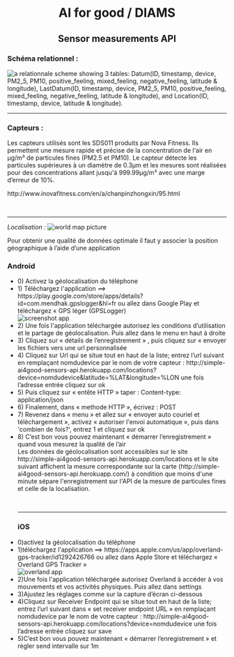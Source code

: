 <h1 align="center">AI for good / DIAMS</h1>
<h2 align="center">Sensor measurements API</h2>


<h3>Schéma relationnel :</h3>
<img src="https://zupimages.net/up/19/29/09qm.jpg" alt="a relationnale scheme showing 3 tables: Datum(ID, timestamp, device, PM2_5, PM10, positive_feeling, mixed_feeling, negative_feeling, latitude & longitude), LastDatum(ID, timestamp, device, PM2_5, PM10, positive_feeling, mixed_feeling, negative_feeling, latitude & longitude), and Location(ID, timestamp, device, latitude & longitude).">
<br />
<hr />
<h3>Capteurs :</h3>
<p>Les capteurs utilisés sont les SDS011 produits par Nova Fitness. Ils permettent une mesure rapide et précise de la concentration de l'air en μg/m³ de particules fines (PM2.5 et PM10).
Le capteur détecte les particules supérieures à un diamètre de 0.3μm et les mesures sont réalisées pour des concentrations allant jusqu'à 999.99μg/m³ avec une marge d’erreur de 10%.</p>
<p> http://www.inovafitness.com/en/a/chanpinzhongxin/95.html </p>
<br />
<hr />
<em>Localisation :</em>
<img src='https://zupimages.net/up/19/29/8be3.jpg' alt='world map picture' />
<p>Pour obtenir une qualité de données optimale il faut y associer la position géographique à l’aide d’une application
  <br>
  <h3>Android</h3>
  <ul>
  <li>0) Activez la géolocalisation du téléphone
  <li>1) Téléchargez l'application ==> https://play.google.com/store/apps/details?id=com.mendhak.gpslogger&hl=fr ou allez dans Google      Play et téléchargez « GPS léger (GPSLogger) </li>
    <img src="https://zupimages.net/up/19/30/vc6g.png" alt='screenshot app'/>
  <li>2) Une fois l'application téléchargée autorisez les conditions d’utilisation et le partage de géolocalisation. Puis allez dans le menu en haut à droite</li> 
  <li>3) Cliquez sur « détails de l’enregistrement » , puis cliquez sur « envoyer les fichiers vers une url personnalisée</li>
  <li>4) Cliquez sur Url qui se situe tout en haut de la liste; entrez l’url suivant en remplaçant nomdudevice par le nom de votre capteur : http://simple-ai4good-sensors-api.herokuapp.com/locations?device=nomdudevice&latitude=%LAT&longitude=%LON une fois l’adresse entrée cliquez sur ok</li>
  <li>5) Puis cliquez sur « entête HTTP » taper : Content-type: application/json</li>
  <li>6) Finalement, dans « methode HTTP », écrivez : POST</li>
  <li>7) Revenez dans « menu » et allez sur « envoyer auto couriel et téléchargement », activez « autoriser l'envoi automatique », puis dans 'combien de fois?', entrez 1 et cliquez sur ok</li>
  <li>8) C’est bon vous pouvez maintenant « démarrer l’enregistrement » quand vous mesurez la qualité de l’air</li>
  Les données de géolocalisation sont accessibles sur le site http://simple-ai4good-sensors-api.herokuapp.com/locations et le site suivant affichent la mesure correspondante sur la carte (http://simple-ai4good-sensors-api.herokuapp.com/) à condition que moins d'une minute sépare l'enregistrement sur l'API de la mesure de particules fines et celle de la localisation.</p>
<br />
<hr />
<h3>iOS</h3>
<li>0)activez la géolocalisation du téléphone
<li>1)téléchargez l'application ==> https://apps.apple.com/us/app/overland-gps-tracker/id1292426766 ou allez dans Apple Store et téléchargez « Overland GPS Tracker »</li>
<img src="https://zupimages.net/up/19/30/sknx.png" alt='overland app'/>
<li>2)Une fois l'application téléchargée autorisez Overland à accéder à vos mouvements et vos activités physiques. Puis allez dans settings
<li>3)Ajustez les réglages comme sur la capture d’écran ci-dessous
<li>4)Cliquez sur Receiver Endpoint qui se situe tout en haut de la liste; entrez l’url suivant dans « set receiver endpoint URL » en remplaçant nomdudevice par le nom de votre capteur : http://simple-ai4good-sensors-api.herokuapp.com/locations?device=nomdudevice une fois l’adresse entrée cliquez sur save
<li>5)C’est bon vous pouvez maintenant « démarrer l’enregistrement » et régler send intervalle sur 1m
